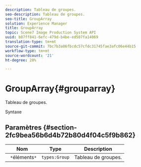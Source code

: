 ```yaml
---
description: Tableau de groupes.
seo-description: Tableau de groupes.
seo-title: GroupArray
solution: Experience Manager
title: GroupArray
topic: Scene7 Image Production System API
uuid: b87ff841-6efc-479d-b4be-ed507fa14069
translation-type: tm+mt
source-git-commit: 7bc7b3a86fbcdc57cfdc31745fae3afc06e44b15
workflow-type: tm+mt
source-wordcount: '21'
ht-degree: 28%

---
```



# GroupArray{#grouparray}

Tableau de groupes.

Syntaxe

## Paramètres {#section-2fc9bea56b6d4b72b80d4f04c5f9b862}

| Nom | Type | Description |
|---|---|---|
| ` *`éléments`*` | `types:Group` | Tableau de groupes. |

